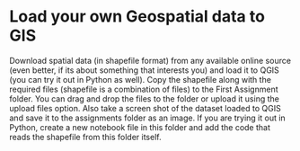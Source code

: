 # Load your own Geospatial data to GIS
Download spatial data (in shapefile format) from any available online source (even better, if its about something that interests you) and load it to QGIS (you can try it out in Python as well). 
Copy the shapefile along with the required files (shapefile is a combination of files) to the First Assignment folder. 
You can drag and drop the files to the folder or upload it using the upload files option. Also take a screen shot of the dataset loaded to QGIS and save it to the assignments folder as an image. 
If you are trying it out in Python, create a new notebook file in this folder and add the code that reads the shapefile from this folder itself.